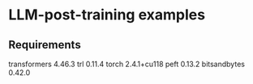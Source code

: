 # LLM-post-training examples




##  Requirements
transformers             4.46.3
trl                      0.11.4
torch                    2.4.1+cu118
peft                     0.13.2
bitsandbytes             0.42.0
